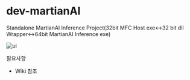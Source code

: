# dev-martianAI
Standalone MartianAI Inference Project(32bit MFC Host exe&lt;->32 bit dll Wrapper&lt;->64bit MartianAI Inference exe)

![ui](https://media.github.sec.samsung.net/user/89495/files/ce73da52-e255-46e9-bc33-d52c4a6727bb)

필요사항

 - Wiki 참조
